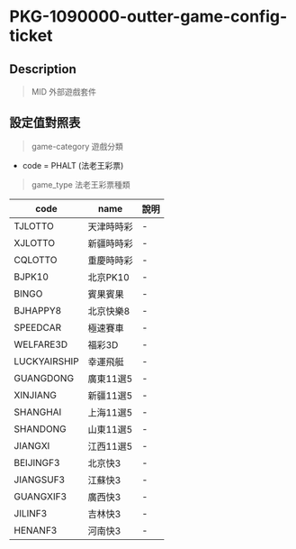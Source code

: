
# PKG-1090000-outter-game-config-ticket

## Description
> MID 外部遊戲套件

## 設定值對照表

> game-category 遊戲分類

* code = PHALT (法老王彩票)

> game_type 法老王彩票種類

| code|name                     | 說明        |
|-----|------------------------------|-------------|
| TJLOTTO      | 天津時時彩             | -|
| XJLOTTO      | 新疆時時彩             | -|
| CQLOTTO      | 重慶時時彩             | -|
| BJPK10       | 北京PK10              | -|
| BINGO        | 賓果賓果              | -|
| BJHAPPY8     | 北京快樂8             | -|
| SPEEDCAR     | 極速賽車              | -|
| WELFARE3D    | 福彩3D               | -|
| LUCKYAIRSHIP | 幸運飛艇              | -|
| GUANGDONG    | 廣東11選5             | -|
| XINJIANG     | 新疆11選5             | -|
| SHANGHAI     | 上海11選5             | -|
| SHANDONG     | 山東11選5             | -|
| JIANGXI      | 江西11選5             | -|
| BEIJINGF3    | 北京快3           | -|
| JIANGSUF3    | 江蘇快3           | -|
| GUANGXIF3    | 廣西快3           | -|
| JILINF3      | 吉林快3           | -|
| HENANF3      | 河南快3           | -|

